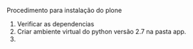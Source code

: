 Procedimento para instalação do plone

  1. Verificar as dependencias
  2. Criar ambiente virtual do python versão 2.7 na pasta app.
  3. 

